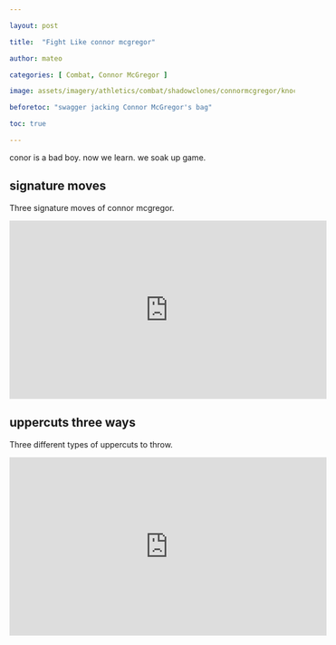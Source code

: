 ```yaml
---

layout: post

title:  "Fight Like connor mcgregor"

author: mateo

categories: [ Combat, Connor McGregor ]

image: assets/imagery/athletics/combat/shadowclones/connormcgregor/knockout.jpg

beforetoc: "swagger jacking Connor McGregor's bag"

toc: true

---
```


conor is a bad boy. now we learn. we soak up game.

## signature moves

Three signature moves of connor mcgregor.

<iframe width="560" height="315" src="https://www.youtube.com/embed/dX2XVu3Rq10?si=xtPKyNW1RgHJBupi" title="YouTube video player" frameborder="0" allow="accelerometer; autoplay; clipboard-write; encrypted-media; gyroscope; picture-in-picture; web-share" referrerpolicy="strict-origin-when-cross-origin" allowfullscreen></iframe>

## uppercuts three ways

Three different types of uppercuts to throw.

<iframe width="560" height="315" src="https://www.youtube.com/embed/0mYyUHGBHxY?si=gzsQyoFdtYkC-IJG" title="YouTube video player" frameborder="0" allow="accelerometer; autoplay; clipboard-write; encrypted-media; gyroscope; picture-in-picture; web-share" referrerpolicy="strict-origin-when-cross-origin" allowfullscreen></iframe>
